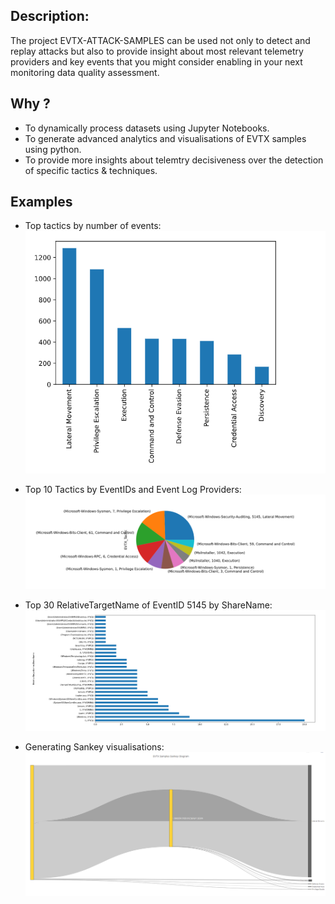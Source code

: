 ## Description:
The project EVTX-ATTACK-SAMPLES can be used not only to detect and replay attacks but also to provide insight about most relevant telemetry providers and key events that you might consider enabling in your next monitoring data quality assessment. 

## Why ?

- To dynamically process datasets using Jupyter Notebooks.
- To generate advanced analytics and visualisations of EVTX samples using python.
- To provide more insights about telemtry decisiveness over the detection of specific tactics & techniques.

## Examples
- Top tactics by number of events:  
![](./image_bar.png)

- Top 10 Tactics by EventIDs and Event Log Providers:  
![](./image_pie.png)

- Top 30 RelativeTargetName of EventID 5145 by ShareName:  
![](./image_barh.png)

- Generating Sankey visualisations:  
![](./sankey.png)
